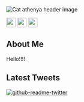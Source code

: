 <img src="https://cdn.discordapp.com/attachments/960251699677777971/1084633823796535446/ezgif.com-gif-maker_1.gif" alt="Cat athenya header image">
<p><a href="https://www.twitter.com/catathenya"><img src="https://img.shields.io/badge/twitter-%231DA1F2.svg?&style=for-the-badge&logo=twitter&logoColor=white" height=25></a> <a href="https://www.instagram.com/catathenya/"><img src="https://img.shields.io/badge/instagram-%23E4405F.svg?&style=for-the-badge&logo=instagram&logoColor=white" height=25></a> <a href="https://www.youtube.com/UCmfl2KX0Y0hboyFzNHs6ukg"><img src="https://img.shields.io/youtube/channel/subscribers/UCmfl2KX0Y0hboyFzNHs6ukg?color=pink&label=Youtube&logo=youtube&logoColor=pink&style=for-the-badge" height=25></a> 

<h2>About Me</h2>
<p> Hello!!!! </p>

<h2>Latest Tweets</h2>
<p><a href="https://twitter.com/catathenya"><img src="https://github-readme-twitter.gazf.vercel.app/api?id=catathenya&amp;layout=wide" alt="github-readme-twitter"></a></p>

<h2> 
